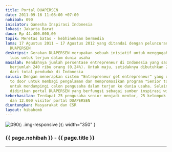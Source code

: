 ```yaml
---
title: Portal DUAPERSEN
date: 2011-09-16 11:08:00 +07:00
nohibah: 090
inisiator: Ganesha Inspirasi Indonesia
lokasi: Jakarta Barat
dana: Rp 44.400.000,00
topik: Meretas batas - kebhinekaan bermedia
lama: 17 Agustus 2011 – 17 Agustus 2012 yang ditandai dengan peluncuran perdana portal
  DUAPERSEN
deskripsi: Gerakan DUAPERSEN merupakan sebuah inisiatif untuk menggugah minat masyarakat
  luas untuk terjun dalam dunia usaha
masalah: Rendahnya jumlah persentase entrepreneur di Indonesia yang saat ini hanya
  berjumlah 240 ribu orang (0,24%). Untuk maju, setidaknya dibutuhkan 2% entrepreneur
  dari total penduduk di Indonesia
solusi: Dengan menerapkan sistem "Entrepreneur get entrepreneur" yang dilakukan door
  to door untuk membagi pengalaman dan mempromosikan program "Senior to Junior Coaching"
  untuk mendampingi calon pengusaha dalam terjun ke dunia usaha. Selain itu, juga
  didirikan portal DUAPERSEN yang berfungsi sebagai sumber inspirasi wirausaha
keberhasilan: Terdapat 25 pengusaha senior menjadi mentor, 25 kelompok coaching wirausaha,
  dan 12.000 visitor portal DUAPERSEN
diuntungkan: Masyarakat dan CSR
layout: hibahcmb
---
```


![090](/static/img/hibahcmb/090.png){: .img-responsive }{: width="350" }

### {{ page.nohibah }} - {{ page.title }}

---
